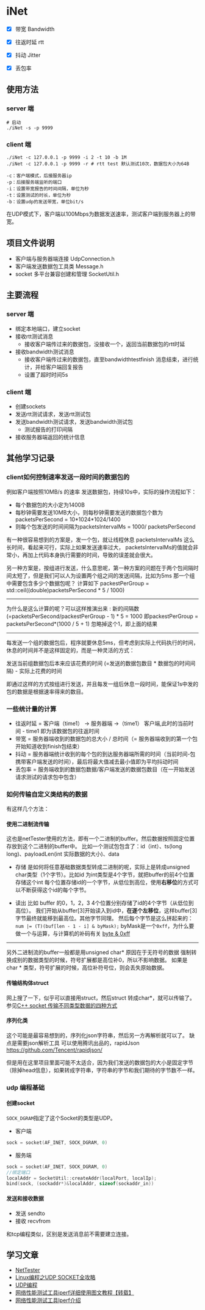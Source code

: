 # iNet

- [x] 带宽 Bandwidth
- [x] 往返时延 rtt
- [x] 抖动 Jitter
- [x] 丢包率


## 使用方法

### server 端

```shell script
# 启动
./iNet -s -p 9999
```

### client 端

```shell script
./iNet -c 127.0.0.1 -p 9999 -i 2 -t 10 -b 1M 
./iNet -c 127.0.0.1 -p 9999 -r # rtt test 默认测试10次，数据包大小为64B
```

```shell
-c：客户端模式，后接服务器ip
-p：后接服务端监听的端口
-i：设置带宽报告的时间间隔，单位为秒
-t：设置测试的时长，单位为秒
-b：设置udp的发送带宽，单位bit/s
```

在UDP模式下，客户端以100Mbps为数据发送速率，测试客户端到服务器上的带宽。


## 项目文件说明

* 客户端与服务器端连接 UdpConnection.h
* 客户端发送数据包工具类 Message.h
* socket 多平台兼容创建和管理 SocketUtil.h


## 主要流程

### server 端

- 绑定本地端口，建立socket
- 接收rtt测试消息
    - 接收客户端传过来的数据包，没接收一个，返回当前数据包的rtt时延
- 接收bandwidth测试消息
    - 接收客户端传过来的数据包，直至bandwidthtestfinish 消息结束，进行统计，并给客户端回复报告
    - 设置了超时时间5s
    

### client 端

- 创建sockets
- 发送rtt测试请求，发送rtt测试包
- 发送bandwidth测试请求，发送bandwidth测试包
    - 测试报告的打印间隔
- 接收服务器端返回的统计信息


## 其他学习记录

### client如何控制速率发送一段时间的数据包的

例如客户端按照10MB/s 的速率 发送数据包，持续10s中，实际的操作流程如下：

* 每个数据包的大小定为1400B
* 每秒钟需要发送10MB大小，则每秒钟需要发送的数据包个数为  packetsPerSecond = 10\*1024\*1024/1400
* 则每个包发送的时间间隔为packetsIntervalMs =  1000/ packetsPerSecond

有一种很容易想到的方案是，发一个包，就让线程休息 packetsIntervalMs 这么长时间，看起来可行，实际上如果发送速率过大，
packetsIntervalMs的值就会非常小，再加上代码本身执行需要的时间，导致的误差就会很大。

另一种方案是，按组进行发送，什么意思呢，第一种方案的问题在于两个包间隔时间太短了，但是我们可以人为设置两个组之间的发送间隔，比如为5ms
那一个组中需要包含多少个数据包呢？ 计算如下
packestPerGroup = std::ceil((double)packetsPerSecond * 5 / 1000)

----

为什么是这么计算的呢？可以这样推演出来 :
新的间隔数(=packetsPerSecond/packestPerGroup - 1) * 5 = 1000
即packestPerGroup = packetsPerSecond*(1000 / 5 + 1)  忽略掉这个1，即上面的结果


---

每发送一个组的数据包后，程序就要休息5ms，但考虑到实际上代码执行的时间，休息的时间并不是这样固定的，而是一种灵活的方式：

发送当前组数据包后本来应该花费的时间 (=发送的数据包数目 * 数据包的时间间隔) - 实际上花费的时间

即通过这样的方式按组进行发送，并且每发一组后休息一段时间，能保证1s中发的包的数据是根据速率得来的数目。

### 一些统计量的计算

* 往返时延 = 客户端（time1） -> 服务器端 ->（time1） 客户端,此时的当前时间 - time1 即为该数据包的往返时间
* 带宽 = 服务器端收到的数据包的总大小 / 总时间（= 服务器端收到的第一个包开始知道收到finish包结束）
* 抖动 = 服务器端统计收到的每个包的到达服务器端所需的时间（当前时间-包携带客户端发送的时间），最后将最大值减去最小值即为平均抖动时间
* 丢包率 = 服务端收到的数据包数据/客户端发送的数据包数目（在一开始发送请求测试的请求包中包含）

### 如何传输自定义类结构的数据

有这样几个方法：

#### 使用二进制流传输

这也是netTester使用的方法，即有一个二进制的buffer。然后数据按照固定位置存放到这个二进制的buffer中。
比如一个测试包包含了：id（int）、ts(long long)、payloadLen(int 实际数据的大小)、data

* 存储
是如何将任意基础数据类型转成二进制的呢，实际上是转成unsigned char类型（1个字节）。比如id 为int类型是4个字节，就把buffer的前4个位置存储这个int
每个位置存储id的一个字节，从低位到高位，使用**右移位**的方式可以不断获得这个id的每个字节。

* 读出
比如 buffer 的0，1，2，3 4个位置分别存储了id的4个字节（从低位到高位）。
我们开始从buffer[3]开始读入到id中，**在逐个左移位**，这样buffer[3] 字节最终就能移到最高位。其他字节同理。
然后每个字节是这么拼起来的：`num |= (T)(buf[len - 1 - i] & byMask);` byMask是一个`0xff`，为什么要做一个与运算，与计算机的补码有关
[byte & 0xff](https://my.oschina.net/andyfeng/blog/1621012)

----

另外二进制流的buffer一般都是用unsigned char* 原因在于无符号的数据 强制转换成别的数据类型的时候，符号扩展都是高位补0，所以不影响数据。
如果是char * 类型，符号扩展的时候，高位补符号位，则会丢失原始数据。

#### 传输结构体struct

网上搜了一下，似乎可以直接用struct，然后struct 转成char*，就可以传输了。
参见[C++ socket 传输不同类型数据的四种方式](https://www.cnblogs.com/lvchaoshun/p/6535992.html)


#### 序列化类
这个可能是最容易想到的，序列化json字符串，然后另一方再解析就可以了。
缺点是需要json解析工具
可以使用腾讯出品的，rapidJson
https://github.com/Tencent/rapidjson/

但是用在这里项目里面可能不太适合，因为我们发送的数据包的大小是固定字节（除掉head信息），如果转成字符串，字符串的字节和我们期待的字节数不一样。


### udp 编程基础

#### 创建socket

`SOCK_DGRAM`指定了这个Socket的类型是UDP。

* 客户端  
```c++
sock = socket(AF_INET, SOCK_DGRAM, 0)
```

* 服务端

```c++
sock = socket(AF_INET, SOCK_DGRAM, 0)
//绑定端口
localAddr = SocketUtil::createAddr(localPort, localIp);
bind(sock, (sockaddr*)&localAddr, sizeof(sockaddr_in))
```

#### 发送和接收数据
* 发送 sendto
* 接收 recvfrom


和tcp编程类似，区别是发送消息前不需要建立连接。

## 学习文章

* [NetTester](http://gitea.seekloud.org:50081/Tao/NetTester)
* [Linux编程之UDP SOCKET全攻略](https://www.cnblogs.com/skyfsm/p/6287787.html)
* [UDP编程](https://www.liaoxuefeng.com/wiki/1016959663602400/1017790181885952)
* [网络性能测试工具iperf详细使用图文教程【转载】](https://www.cnblogs.com/yingsong/p/5682080.html)
* [网络性能测试工具Iperf介绍](https://www.sdnlab.com/2961.html)
